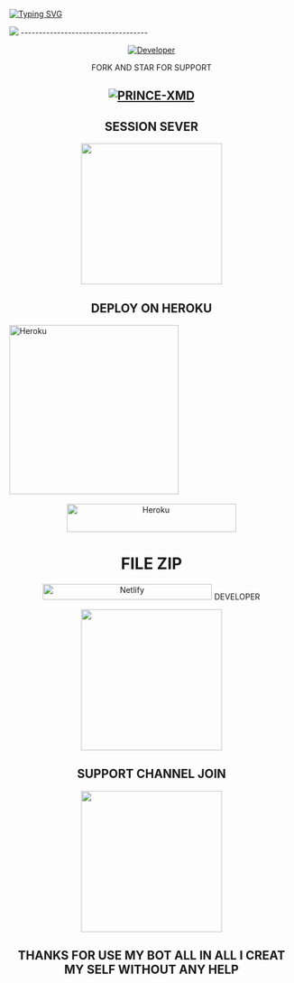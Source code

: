 
<a
  href="https://git.io/typing-svg"><img src="https://readme-typing-svg.demolab.com?font=Black+Ops+One&size=100&pause=1000&color=ADFF2F&center=true&width=1000&height=200&lines=PRINCE-XMD" alt="Typing SVG" /></a>
  </div>
<a><img src='https://files.catbox.moe/v2fbec.jpeg'/></a>
-----------------------------------

<p align="center">
  <a href="https://github.com/PRINCETECH19/PRINCE-XMD"><img title="Developer" src="https://img.shields.io/badge/Author-PRINCE%20XMD-FF00FF.svg?style=big-square&logo=github" /></a>
</p>

<div align="center"
------------


## FORK AND STAR FOR SUPPORT
<a
href="https://github.com/PRINCETECH19/PRINCE-XMD/fork"><img title="PRINCE-XMD" src="https://img.shields.io/badge/FORK-PRINCE%20XMD-BOTh?color=indigo&style=for-the-badge&logo=github"></a>
--------------
## SESSION SEVER
  
  <p align="center">
  <a href="https://tohid-ai-web-pair-3.onrender.com">
    <img src="https://img.shields.io/badge/SESSION ID HERE .2-25D366?style=for-the-badge&logo=render&logoColor=white" width="250">
  </a>

 ## DEPLOY ON HEROKU 

<p align="left">
<a href="https://deploy-heroku-two.vercel.app/" target="_blank"><img title="DEPLOY-ON HEROKU" src="https://img.shields.io/badge/DEPLOY%20ON%20HEROKU-white"" alt="Heroku" width="300"></a>
</p>
   
  </a>

<p style="text-align: center; font-size: 1.2em;">

<p align="center">
<a href='https://railway.app/new' target="_blank"><img alt='Heroku' src='https://img.shields.io/badge/-railway deploy-FF8700?style=for-the-badge&logo=railway&logoColor=white'/< width=300 height=50/p></a>


# **FILE ZIP**</h4>
<p style="text-align: center; font-size: 1.2em;">
  
<p align="">
<a href='https://github.com/PRINCETECH19/PRINCE-XMD-xmd1/archive/refs/heads/main.zip' target="_blank"><img alt='Netlify' src='https://img.shields.io/badge/-download zip-CC00FF?style=for-the-badge&logo=downloadzip&logoColor=white'/< width=300 height=28/p></a> </a>
<a><img



  

  ## DEVELOPER
  
   <p align="center">
  <a href="https://wa.me/qr/HOUEYFRKCEGPH1template=https://wa.me/qr/HOUEYFRKCEGPH1">
    <img src="https://img.shields.io/badge/CONTACT ME -25D366?style=for-the-badge&logo=whatsapp&logoColor=black" width="250">
  </a>
 
 ## SUPPORT CHANNEL JOIN

  <a href="https://whatsapp.com/channel/0029Vb6B9xFCxoAseuG1g610template=https://whatsapp.com/channel/0029Vb6B9xFCxoAseuG1g610">
    <img src="https://img.shields.io/badge/CHANNEL -25D366?style=for-the-badge&logo=whatsapp&logoColor=blue" width="250">
  </a>

##  THANKS FOR USE MY BOT ALL IN ALL I CREAT MY SELF WITHOUT ANY HELP
